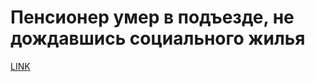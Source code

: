 # Пенсионер умер в подъезде, не дождавшись социального жилья



[LINK](https://varlamov.ru/3715841.html)